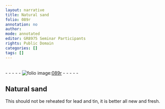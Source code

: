 ```yaml
---
layout: narrative
title: Natural sand
folio: 089r
annotation: no
author:
mode: annotated
editor: GR8975 Seminar Participants
rights: Public Domain
categories: []
tags: []
---
```


 <br/>- - - - - <a href="http://gallica.bnf.fr/ark:/12148/btv1b10500001g/f183.image"><img src="../assets/photo-icon.png" alt="folio image: " style="display:inline-block; margin-bottom:-3px;"/>089r</a> - - - - - <br/> 
## Natural sand 

 
 This should not be reheated for lead and tin, it is better all new and fresh. 
 